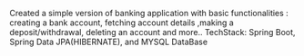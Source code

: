 Created a simple version of banking application with basic functionalities : creating a bank account, fetching account details ,making a deposit/withdrawal, deleting an account and more..
TechStack: Spring Boot, Spring Data JPA(HIBERNATE), and MYSQL DataBase
